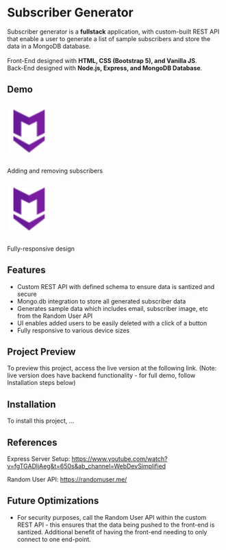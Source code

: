 # Subscriber Generator

Subscriber generator is a **fullstack** application, with custom-built REST API that enable a user to generate a list of sample subscribers and store the data in a MongoDB database.  
<br> Front-End designed with **HTML, CSS (Bootstrap 5), and Vanilla JS**.
<br> Back-End designed with **Node.js, Express, and MongoDB Database**.

## Demo

<br>
<img width="100" height="100" src="https://github.com/adam-p/markdown-here/raw/master/src/common/images/icon48.png" alt = "name">

<br> Adding and removing subscribers

<br>
<img width="100" height="100" src="https://github.com/adam-p/markdown-here/raw/master/src/common/images/icon48.png" alt = "name">

<br> Fully-responsive design

## Features

- Custom REST API with defined schema to ensure data is santized and secure
- Mongo.db integration to store all generated subscriber data
- Generates sample data which includes email, subscriber image, etc from the Random User API
- UI enables added users to be easily deleted with a click of a button
- Fully responsive to various device sizes

## Project Preview

To preview this project, access the live version at the following link. (Note: live version does have backend functionality - for full demo, follow Installation steps below)

## Installation

To install this project, ...

## References

Express Server Setup: https://www.youtube.com/watch?v=fgTGADljAeg&t=650s&ab_channel=WebDevSimplified

Random User API: https://randomuser.me/

## Future Optimizations

- For security purposes, call the Random User API within the custom REST API - this ensures that the data being pushed to the front-end is santized. Additional benefit of having the front-end needing to only connect to one end-point.
